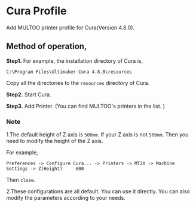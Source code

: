 # Cura Profile
Add MULTOO printer profile for Cura(Version 4.8.0).


## Method of operation,
**Step1.**
For example, the installation directory of Cura is,
```
C:\Program Files\Ultimaker Cura 4.8.0\resources
```
Copy all the directories to the ```resources``` directory of Cura.

**Step2.**
Start Cura.

**Step3.**
Add Printer.
(You can find MULTOO's printers in the list. )

### Note
1.The default height of Z axis is ```500mm```. If your Z axis is not ```500mm```. Then you need to modify the height of the Z axis.

For example,
```
Preferences -> Configure Cura... -> Printers -> MT2X -> Machine Settings -> Z(Height)     600
```
Then ```close```.

2.These configurations are all default. You can use it directly. You can also modify the parameters according to your needs.

